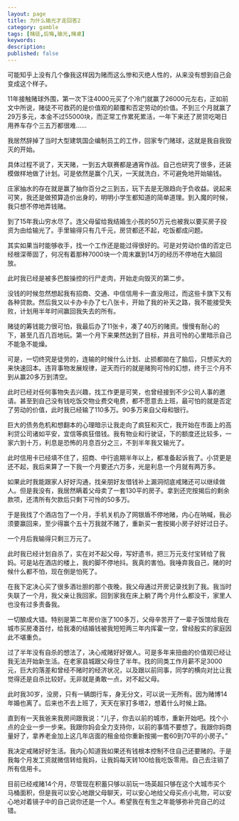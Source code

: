 ```yaml
---
layout: page
title: 为什么输光才走回答2
category: gamble
tags: [赌徒,后悔,输光,赌桌]
keywords:
description:
published: false
---
```



可能知乎上没有几个像我这样因为赌而这么惨和灭绝人性的，从来没有想到自己会变成这个样子。



11年接触赌球外围，第一次下注4000元买了个冷门就赢了26000元左右，正如前文中所说，赌徒不可救药的是价值观的颠覆和否定劳动的价值。不到三个月就赢了29万多元，本金不过55000块，而正常工作累死累活，一年下来还了房贷吃喝日用养车存个三五万都很难……



我居然辞掉了当时大型建筑国企编制员工的工作，回家专门赌球，这就是我自我毁灭的开始。



具体过程不说了，天天赌，一到五大联赛都是通宵作战。自己也研究了很多，还装模做样地做了计划。可是依然是赢个几天，一天就洗白，不可避免地开始输钱。



庄家抽水的存在就是赢了抽你百分之三到五，玩下去是无限趋向于负收益。说起来可笑，我还是做预算造价出身的，明明小学生都知道的简单道理。到入魔的时候，我只想不停地弄钱赌。



到了15年我山穷水尽了。连父母留给我结婚生小孩的50万元也被我以要买房子投资为由给输光了。手里输得只有几千元，房贷都还不起，吃饭都成问题。



其实如果当时能够收手，找一个工作还是能过得很好的。可是对劳动价值的否定已经根深蒂固了，何况有着那种7000块一个周末赢到14万的经历不停地在大脑回放。



此时我已经是被多巴胺操控的行尸走肉，开始走向毁灭的第二步。



没钱的时候忽然想起我有招商、交通、中信信用卡一直没用过，而这些卡旗下又有各种贷款。然后我又以卡办卡办了七八张卡，开始了我的补天之路，我不能接受失败，计划用半年时间赢回我失去的所有。



赌徒的筹钱能力很可怕，我最后办了11张卡，凑了40万的赌资。慢慢有耐心的下，甚至几百几百地玩。第一个月下来果然达到了目标，并且可怜的心里暗示自己不能急不能燥。



可是，一切终究是徒劳的，连输的时候什么计划、止损都拋在了脑后，只想买大的来快速回本。违背事物发展规律，逆天而行的就是赌狗可怜的幻想，终于三个月不到从赢20多万到清空。



此时已经对任何事物失去兴趣，找工作更是可笑，也曾经接到不少公司人事的邀请。甚至到自己没有钱吃饭交物业费交电费，都不愿意去上班，最可怕的就是否定了劳动的价值，此时我已经输了110多万。90多万来自父母和银行。



巨大的债务危机和想翻本的心理暗示让我走向了疯狂和灭亡，我开始在市面上的高利贷公司诸如平安，宜信等疯狂借钱。我有物业和行驶证，下的额度还比较多，一家六到十万，利息是恐怖的月息百分之三，不到半年我又输光了。



此时信用卡已经填不住了，招商、中行逾期半年以上，都准备起诉我了。小贷更是还不起，我后来算了一下我一个月要还六万多，光是利息一个月就有两万多。



如果此时我能跟家人好好沟通，找亲朋好友借钱补上漏洞彻底戒赌还可以继续做人。但是我没有，我居然瞒着父母卖了一套130平的房子。拿到还完按揭后的剩余款项，还清所有欠款后只剩下可怜的50多万。



于是我找了个酒店包了一个月，手机关机办了网银盾不停地赌，内心在呐喊，我必须要赢回来，至少得赢个五十万我就不赌了，重新买一套按揭小房子好好过日子。



一个月后我输得只剩三万元了。



此时我已经计划自杀了，实在对不起父母，写好遗书，把三万元支付宝转给了我妈。可是站在酒店的楼上，我的脚不停地抖。我真的害怕。我唾弃我自己，赌的时候什么都不怕，现在倒是怕死了。



在我下定决心买了很多酒壮胆的那个夜晚，我父母通过开房记录找到了我。我当时失联了一个月，我父亲让我回家。回到家我在床上躺了两个月什么都没干，家里人也没有过多责备我。



一切酿成大错。特别是第二年房价涨了100多万，父母辛苦开了一辈子饭馆给我在城市买房凑首付，给我凑的结婚钱被我短短两三年内挥霍一空，曾经殷实的家庭因此不堪重负。



过了半年没有自杀的想法了，决心戒赌好好做人。可是多年来扭曲的价值观已经让我无法开始新生活。在老家县城跟父母住了半年。找的同类工作月薪不足3000元，巨大的落差和曾经不赌时的经济状况，以及跟以前同事，同学的横向对比让我觉得还是自杀比较好。无非就是勇敢一点，对不起父母。



此时我30岁，没房，只有一辆朗行车，身无分文，可以说一无所有。因为赌博14年婚也离了。后来也不去上班了，天天在家打多塔2，想着什么时候上路。



直到有一天我爸来我房间跟我说：“儿子，你去以前的城市，重新开始吧。找个小点的企业一步一步来。我跟你妈会全力支持你，以前的事情不要想了。我跟你妈商量好了，拿养老金加上这几年店面的租金给你重新按揭一套60到70平的小房子。”



我决定戒赌好好生活。我内心知道我如果还有钱根本控制不住自己还要赌的。于是我每个月发工资就微信转给我妈，让我妈每天转100给我吃饭零用。自己去注销了所有信用卡。



目前已经戒赌14个月，尽管现在积蓄只够以前玩一场英超只够在这个大城市买个马桶面积，但是我可以安心地跟父母聊天，可以安心地给父母买点小礼物，可以安心地对着镜子中的自己说你还是一个人。希望我在有生之年能够弥补完自己的过错。

